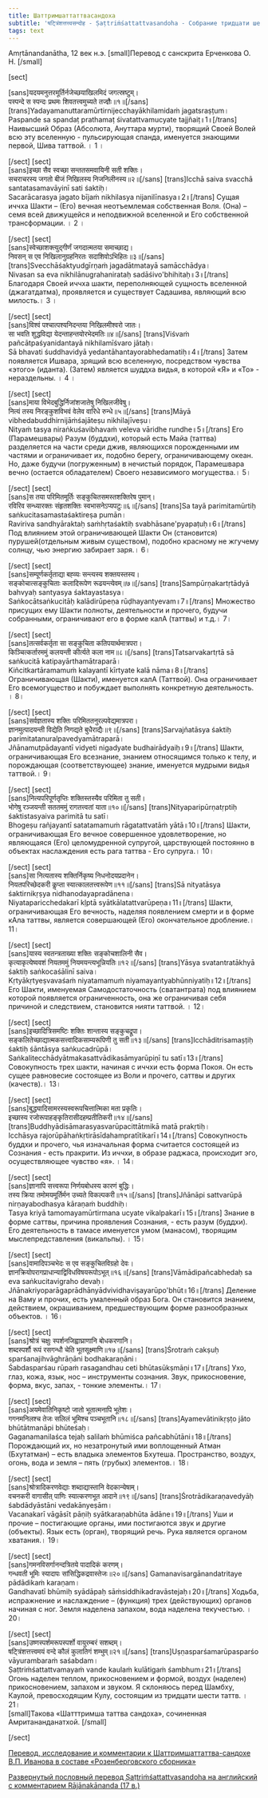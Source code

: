 ```yaml
---
title: Шаттримшаттаттвасандоха
subtitle: 'षट्त्रिंशत्तत्त्वसन्दोह - Ṣaṭtriṁśattattvasandoha - Собрание тридцати шести таттв'
tags: text
---
```


Amṛtānandanātha, 12 век н.э.
[small]Перевод с санскрита Ерченкова О. Н. [/small]

[sect]

[sans]यदयमनुत्तरमूर्तिर्नजेच्छयाखिलमिदं जगत्स्रष्टुम्।  
पस्पन्दे स स्पन्दः प्रथमः शिवतत्त्वमुच्यते तज्ज्ञैः॥१॥[/sans]
[trans]Yadayamanuttaramūrtirnijecchayākhilamidaṁ jagatsraṣṭum।  
Paspande sa spandaṭ prathamaṭ śivatattvamucyate tajjñaiṭ॥1॥[/trans]
Наивысший Образ (Абсолюта, Ануттара мурти), творящий Своей Волей всю эту вселенную - пульсирующая спанда, именуется знающими первой, Шива таттвой. ।   1 ।  


[/sect] [sect]  
[sans]इच्छा सैव स्वच्छा सन्ततसमवायिनी सती शक्तिः।  
सचराचरस्य जगतो बीजं निखिलस्य निजनिलीनस्य॥२॥[/sans]
[trans]Icchā saiva svacchā santatasamavāyinī sati śaktiḥ।  
Sacarācarasya jagato bījaṁ nikhilasya nijanilīnasya॥2॥[/trans]
Сущая иччха Шакти – (Его) вечная неотъемлемая собственная Воля. (Она) – семя всей движущейся и неподвижной вселенной и Его собственной трансформации. ।   2 ।  


[/sect] [sect]  
[sans]स्वेच्छाशक्त्युद्गीर्णं जगदात्मतया समाच्छाद्य।  
निवसन् स एव निखिलानुग्रहनिरतः सदाशिवोऽभिहितः॥३॥[/sans]
[trans]Svecchāśaktyudgīrṇaṁ jagadātmatayā samācchādya।  
Nivasan sa eva nikhilānugrahanirataḥ sadāśivo'bhihitaḥ॥3॥[/trans]
Благодаря Своей иччха шакти, переполняющей сущность вселенной (джагатдатма), проявляется и существует Садашива, являющий всю милость.।   3 ।  


[/sect] [sect]  
[sans]विश्वं पश्चात्पश्यनिदन्तया निखिलमीश्वरो जातः।  
सा भवति शुद्धविद्या येदन्ताहन्तयोरभेदमतिः॥४॥[/sans]
[trans]Viśvaṁ pañcātpaśyanidantayā nikhilamīśvaro jātaḥ।  
Sā bhavati śuddhavidyā yedantāhantayorabhedamatiḥ॥4॥[/trans]
Затем появляется Ишвара, зрящий всю вселенную, посредством чувства «этого» (иданта). (Затем) является шуддха видья, в которой «Я» и «То» - нераздельны. ।   4 ।  


[/sect] [sect]  
[sans]माया विभेदबुद्धिर्निजांशजातेषु निखिलजीवेषु।  
नित्यं तस्य निरङ्कुशविभवं वेलेव वारिधे रुन्धे॥५॥[/sans]
[trans]Māyā vibhedabuddhirnijāṁśajāteṣu nikhilajīveṣu।  
Nityaṁ tasya niraṅkuśavibhavaṁ veleva vāridhe rundhe॥5॥[/trans]
Его (Парамешвары) Разум (буддхи), который есть Майа (таттва) разделяется на части среди джив, являющихся порожденными им частями и ограничивает их, подобно берегу, ограничивающему океан. Но, даже будучи (погруженным) в нечистый порядок, Парамешвара вечно (остается обладателем) Своего независимого могущества.।  5।  

[/sect] [sect]  
[sans]स तया परिमितमूर्तिः सङ्कुचितसमस्तशक्तिरेष पुमान्।  
रविरिव सन्ध्यारक्तः संहृतशक्तिः स्वभासनेऽप्यपटुः॥६॥[/sans]
[trans]Sa tayā parimitamūrtiḥ saṅkucitasamastaśaktireṣa pumān।  
Raviriva sandhyāraktaḥ saṁhṛtaśaktiḥ svabhāsane'pyapaṭuḥ॥6॥[/trans]
Под влиянием этой ограничивающей Шакти Он (становится) пурушей(отдельным живым существом), подобно красному не жгучему солнцу, чью энергию забирает заря.।  6।  

[/sect] [sect]  
[sans]सम्पूर्णकर्तृताद्या बह्व्यः सन्त्यस्य शक्तयस्तस्य।  
सङ्कोचात्सङ्कुचिताः कलादिरूपेण रूढयन्त्येवम्॥७॥[/sans]
[trans]Sampūrṇakartṛtādyā bahvyaḥ santyasya śaktayastasya।  
Saṅkocātsaṅkucitāḥ kalādirūpeṇa rūḍhayantyevam॥7॥[/trans]
Множество присущих ему Шакти полноты, деятельности и прочего, будучи собранными, ограничивают его в форме калА (таттвы) и т.д.।  7।  

[/sect] [sect]  
[sans]तत्सर्वकर्तृता सा सङ्कुचिता कतिपयार्थमात्रपरा।  
किञ्चित्कर्तारममुं कलयन्ती कीर्त्यते कला नाम॥८॥[/sans]
[trans]Tatsarvakartṛtā sā saṅkucitā katipayārthamātraparā।  
Kiñcitkartāramamuṁ kalayantī kīrtyate kalā nāma॥8॥[/trans]
Ограничивающая (Шакти), именуется калА (Таттвой). Она ограничивает Его всемогущество и побуждает выполнять конкретную деятельность. ।  8।  

[/sect] [sect]  
[sans]सर्वज्ञतास्य शक्तिः परिमिततनुरल्पवेद्यमात्रपरा।  
ज्ञानमुत्पादयन्ती विद्येति निगद्यते बुधैराद्यैः॥९॥[/sans]
[trans]Sarvajñatāsya śaktiḥ parimitatanuralpavedyamātraparā।  
Jñānamutpādayantī vidyeti nigadyate budhairādyaiḥ॥9॥[/trans]
Шакти, ограничивающая Его всезнание, знанием относящимся только к телу, и порождающая (соответствующее) знание, именуется мудрыми видья таттвой.।  9।  

[/sect] [sect]  
[sans]नित्यपरिपूर्णतृप्तिः शक्तिस्तस्यैव परिमिता तु सती।  
भोगेषु रञ्जयन्ती सततममुं रागतत्त्वतां याता॥१०॥[/sans]
[trans]Nityaparipūrṇatṛptiḥ śaktistasyaiva parimitā tu satī।  
Bhogeṣu rañjayantī satatamamuṁ rāgatattvatāṁ yātā॥10॥[/trans]
Шакти, ограничивающая Его вечное совершенное удовлетворение, но являющаяся (Его) целомудренной супругой, царствующей постоянно в объектах наслаждения есть рага таттва - Его супруга.।  10।  

[/sect] [sect]  
[sans]सा नित्यतास्य शक्तिर्निकृष्य निधनोदयप्रदानेन।  
नियतपरिच्छेदकरी कॢप्ता स्यात्कालतत्त्वरूपेण॥११॥[/sans]
[trans]Sā nityatāsya śaktirnikṛṣya nidhanodayapradānena।  
Niyataparicchedakarī kḷptā syātkālatattvarūpeṇa॥11॥[/trans]
Шакти, ограничивающая Его вечность, наделяя появлением смерти и в форме кАла таттвы, является совершающей (Его) окончательное дробление.।  11।  

[/sect] [sect]  
[sans]यास्य स्वतन्त्रताख्या शक्तिः सङ्कोचशालिनी सैव।  
कृत्याकृत्येष्ववशं नियतममुं नियमयन्त्यभून्नियतिः॥१२॥[/sans]
[trans]Yāsya svatantratākhyā śaktiḥ saṅkocaśālinī saiva।  
Kṛtyākṛtyeṣvavaśaṁ niyatamamuṁ niyamayantyabhūnniyatiḥ॥12॥[/trans]
Его Шакти, именуемая Самодостаточность (сватантрата) под влиянием которой появляется ограниченность, она же ограничивая себя причиной и следствием, становится нияти таттвой. ।  12।  

[/sect] [sect]  
[sans]इच्छादित्रिसमष्टिः शक्तिः शान्तास्य सङ्कुचद्रूपा।  
सङ्कलितेच्छाद्यात्मकसत्त्वादिकसाम्यरूपिणी तु सती॥१३॥[/sans]
[trans]Icchāditrisamaṣṭiḥ śaktiḥ śāntāsya saṅkucadrūpā।  
Saṅkalitecchādyātmakasattvādikasāmyarūpiṇī tu satī॥13॥[/trans]
Совокупность трех шакти, начиная с иччхи есть форма Покоя. Он есть сущее равновесие состоящее из Воли и прочего, саттвы и других (качеств).।  13।  

[/sect] [sect]  
[sans]बुद्ध्यादिसामरस्यस्वरूपचित्तात्मिका मता प्रकृतिः।  
इच्छास्य रजोरूपाहङ्कृतिरासीदहम्प्रतीतिकरी॥१४॥[/sans]
[trans]Buddhyādisāmarasyasvarūpacittātmikā matā prakṛtiḥ।  
Icchāsya rajorūpāhaṅkṛtirāsīdahampratītikarī॥14॥[/trans]
Совокупность буддхи и прочего, чья изначальная форма считается состоящей из Сознания - есть пракрити. Из иччхи, в образе раджаса, происходит эго, осуществляющее чувство «я». ।  14।  

[/sect] [sect]  
[sans]ज्ञानापि सत्त्वरूपा निर्णयबोधस्य कारणं बुद्धिः।  
तस्य क्रिया तमोमयमूर्तिर्मन उच्यते विकल्पकरी॥१५॥[/sans]
[trans]Jñānāpi sattvarūpā nirṇayabodhasya kāraṇaṁ buddhiḥ।  
Tasya kriyā tamomayamūrtirmana ucyate vikalpakarī॥15॥[/trans]
Знание в форме саттвы, причина проявления Сознания, - есть разум (буддхи). Его деятельность в тамасе именуется умом (манасом), творящим мыслепредставления (викальпы). ।  15।  

[/sect] [sect]  
[sans]वामादिपञ्चभेदः स एव सङ्कुचितविग्रहो देवः।  
ज्ञानक्रियोपरागप्राधान्याद्विविधविषयरूपोऽभूत्॥१६॥[/sans]
[trans]Vāmādipañcabhedaḥ sa eva saṅkucitavigraho devaḥ।  
Jñānakriyoparāgaprādhānyādvividhaviṣayarūpo'bhūt॥16॥[/trans]
Деление на Ваму и прочих, есть умаленный образ Бога. Он становится знанием, действием, окрашиванием, предшествующим форме разнообразных объектов. ।  16।  

[/sect] [sect]  
[sans]श्रोत्रं चक्षुः स्पर्शनजिह्वाघ्राणानि बोधकरणानि।  
शब्दस्पर्शौ रूपं रसगन्धौ चेति भूतसूक्ष्माणि॥१७॥[/sans]
[trans]Śrotraṁ cakṣuḥ sparśanajihvāghrāṇāni bodhakaraṇāni।  
Śabdasparśau rūpaṁ rasagandhau ceti bhūtasūkṣmāṇi॥17॥[/trans]
Ухо, глаз, кожа, язык, нос – инструменты сознания. Звук, прикосновение, форма, вкус, запах, - тонкие элементы.।  17।  

[/sect] [sect]  
[sans]अयमेवातिनिकृष्टो जातो भूतात्मनापि भूतेशः।  
गगनमनिलश्च तेजः सलिलं भूमिश्च पञ्चभूतानि॥१८॥[/sans]
[trans]Ayamevātinikṛṣṭo jāto bhūtātmanāpi bhūteśaḥ।  
Gaganamanilaśca tejaḥ salilaṁ bhūmiśca pañcabhūtāni॥18॥[/trans]
Порождающий их, но незатронутый ими воплощенный Атман (Бхутатман) – есть владыка элементов Бхутеша. Пространство, воздух, огонь, вода и земля – пять (грубых) элементов.।  18।  

[/sect] [sect]  
[sans]श्रोत्रादिकरणवेद्याः शब्दाद्यास्तानि वेदकान्येषाम्।  
वचनकरी वागासीत् पाणिः स्यात्करणभूत आदाने॥१९॥[/sans]
[trans]Śrotrādikaraṇavedyāḥ śabdādyāstāni vedakānyeṣām।  
Vacanakarī vāgāsīt pāṇiḥ syātkaraṇabhūta ādāne॥19॥[/trans]
Уши и прочие – постигающие органы, ими постигаются звук и другие (объекты). Язык есть (орган), творящий речь. Рука является органом хватания.।  19।  

[/sect] [sect]  
[sans]गमनविसर्गानन्दत्रितये पादादिकं करणम्।  
गन्धवती भूमिः स्यादापः सांसिद्धिकद्रवास्तेजः॥२०॥[/sans]
Gamanavisargānandatritaye pādādikaṁ karaṇam।  
Gandhavatī bhūmiḥ syādāpaḥ sāṁsiddhikadravāstejaḥ॥20॥[/trans]
Ходьба, испражнение и наслаждение – (функция) трех (действующих) органов начиная с ног. Земля наделена запахом, вода наделена текучестью. ।  20।  

[/sect] [sect]  
[sans]उष्णस्पर्शमरूपस्पर्शो वायुरम्बरं सशब्दम्।  
षट्त्रिंशत्तत्त्वमयं वन्दे कौलं कुलातिगं शम्भुम्॥२१॥[/sans]
[trans]Uṣṇasparśamarūpasparśo vāyurambaraṁ saśabdam।  
Ṣaṭtriṁśattattvamayaṁ vande kaulaṁ kulātigaṁ śambhum॥21॥[/trans]
Огонь наделен теплом, прикосновением и формой, воздух (наделен) прикосновением, запахом и звуком. Я склоняюсь перед Шамбху, Каулой, превосходящим Кулу, состоящим из тридцати шести таттв. ।  21।  
[small]Такова «Шатттримша таттва сандоха», сочиненная Амритананданатхой. [/small]

[/sect]

[Перевод, исследование и комментарии к Шаттримшаттаттва-сандохе В.П. Иванова в составе «Розенберговского сборника»](/books/SHattrimshattattva-sandoha.pdf)

[Развернутый пословный перевод Ṣaṭtriṁśattattvasandoha на английский с комментарием Rājānakānanda (17 в.)](https://www.sanskrit-trikashaivism.com/ru/shattrimshattattvasandoha-1-trika-scriptures-non-dual-shaivism-of-kashmir-ru/544)
